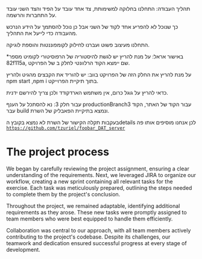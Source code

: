 תהליך העבודה: התחלנו בחלוקה למשימותת, צד אחד עובד על הפיד והצד השני עובד על התחברות והרשמה.

כך שנוכל לא להפריע אחד לקוד של השני אבל כן נוכל להסתמך על הידע הנרכש מהעבודה כדי לייעל את התהליך.

התחלנו מעיצוב פשוט ועברנו לחילוק לקומפוננטות והוספת לוגיקה.

*באישור אראל: על מנת להריץ יש לגשת להיסטוריה של הרפוסיטורי לקומיט מספר 82f115a, שם יימצא הקוד הרלוונטי לחלק ב של הפרויקט.


על מנת להריץ את החלק הזה של הפרויקט בווב: יש להוריד את הקבצים מהגיט ולהריץ  npm start ,npm i בתוך תיקיית הפרוייקט.

כדאי להריץ על גוגל כרום, אין משתמש הארדקודד ולכן צריך להירשם ידנית.

עבור חלק 3: נא להסתכל על הענף productionBranch3 עבור הקוד של האתר, הקוד עבר build ונמצא בתיקיית הפאבליק של השרת.

בעקבות תקלה הקישור של השרת לא נמצא בקובץ הdetails לכן אנחנו מוסיפים אותו פה  <code>https://github.com/tzuriel/foobar_DAT_server</code>

# The project process
We began by carefully reviewing the project assignment, ensuring a clear understanding of the requirements. Next, we leveraged JIRA to organize our workflow, creating a new sprint containing all relevant tasks for the exercise. Each task was meticulously prepared, outlining the steps needed to complete them by the project's conclusion.

Throughout the project, we remained adaptable, identifying additional requirements as they arose. These new tasks were promptly assigned to team members who were best equipped to handle them efficiently.

Collaboration was central to our approach, with all team members actively contributing to the project's codebase. Despite its challenges, our teamwork and dedication ensured successful progress at every stage of development.
